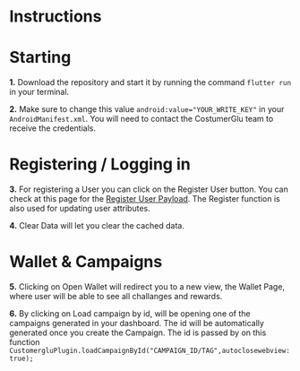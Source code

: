 # **Instructions**


# Starting

**1.** Download the repository and start it by running the command `flutter run` in your terminal.

**2.** Make sure to change this value `android:value="YOUR_WRITE_KEY"` in your `AndroidManifest.xml`. You will need to contact the CostumerGlu team to receive the credentials.

# Registering / Logging in

**3.** For registering a User you can click on the Register User button. You can check at this page for the [Register User Payload](https://docs.customerglu.com/integration-doc#register-a-device). The Register function is also used for updating user attributes.

**4.** Clear Data will let you clear the cached data.

# Wallet & Campaigns

**5.** Clicking on Open Wallet will redirect you to a new view, the Wallet Page, where user will be able to see all challanges and rewards.

**6.** By clicking on Load campaign by id, will be opening one of the campaigns generated in your dashboard. The id will be automatically generated once you create the Campaign. The id is passed by on this function `CustomergluPlugin.loadCampaignById("CAMPAIGN_ID/TAG",autoclosewebview: true);`
